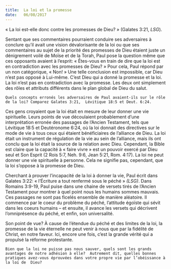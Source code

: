 ```yaml
---
title:  La loi et la promesse
date:   06/08/2017
---
```

« La loi est-elle donc contre les promesses de Dieu? » (Galates 3:21, *LSG*).

Sentant que ses commentaires pourraient conduire ses adversaires à conclure qu’il avait une vision  dévalorisante de la loi ou que ses commentaires au sujet de la priorité des promesses de Dieu étaient juste un  dénigrement voilé de Moïse et de la Torah, Paul pose la question même que ces opposants avaient à l’esprit: «  Êtes-vous en train de dire que la loi est en contradiction avec les promesses de Dieu? » Pour cela, Paul répond  par un non catégorique, « Non! » Une telle conclusion est impossible, car Dieu n’est pas opposé à Lui-même.  C’est Dieu qui a donné la promesse et la loi. La loi n’est pas en contradiction avec la promesse. Les deux ont  simplement des rôles et attributs différents dans le plan global de Dieu du salut. 

`Quels concepts erronés les adversaires de Paul avaient-ils sur le rôle de la loi? Comparez Galates 3:21,  Lévitique 18:5 et Deut. 6:24.`

Ces gens croyaient que la loi était en mesure de leur donner une vie spirituelle. Leurs points de vue  découlaient probablement d’une interprétation erronée des passages de l’Ancien Testament, tels que Lévitique  18:5 et Deutéronome 6:24, où la loi donnait des directives sur le mode de vie à tous ceux qui étaient  bénéficiaires de l’alliance de Dieu. La loi était un instrument de régulation de la vie au sein de l’alliance, mais  ils ont conclu que la loi était la source de la relation avec Dieu. Cependant, la Bible est claire que la capacité à  « faire vivre » est un pouvoir exercé par Dieu seul et Son Esprit (2 Rois 5:7, Neh. 9:6, Jean 5:21, Rom. 4:17). La  loi ne peut donner une vie spirituelle à personne. Cela ne signifie pas, cependant, que la loi s’oppose à la  promesse de Dieu. 

Cherchant à prouver l’incapacité de la loi à donner la vie, Paul écrit dans Galates 3:22: « l’Écriture a tout  renfermé sous le péché » *(LSG)*. Dans Romains 3:9-19, Paul puise dans une chaine de versets tirés de l’Ancien Testament pour montrer à quel point nous les humains sommes mauvais. Ces passages ne sont pas ficelés  ensemble de manière aléatoire. Il commence par le coeur du problème du péché, l’attitude égoïste qui sévit  dans les coeurs humains – et ensuite, il avance les versets qui décrivent l’omniprésence du péché, et enfin, son  universalité.

Son point de vue? À cause de l’étendue du péché et des limites de la loi, la promesse de la vie éternelle ne  peut venir à nous que par la fidélité de Christ, en notre faveur. Ici, encore une fois, c’est la grande vérité qui a propulsé la réforme protestante. 

`Bien que la loi ne puisse pas nous sauver, quels sont les grands avantages de notre adhésion à elle?  Autrement dit, quelles bonnes pratiques avez-vous éprouvées dans votre propre vie par l’obéissance à la loi de  Dieu?`